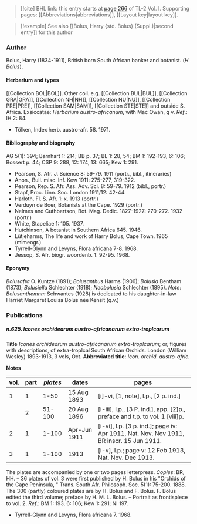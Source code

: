 > [!cite] BHL link: this entry starts at [page 266](https://www.biodiversitylibrary.org/item/103414#page/314/mode/1up) of TL-2 Vol. I.
> Supporting pages: [[Abbreviations|abbreviations]], [[Layout key|layout key]].

> [!example] See also [[Bolus, Harry {std. Bolus} (Suppl.)|second entry]] for this author

### Author

Bolus, Harry (1834-1911), British born South African banker and botanist. (*H. Bolus*).

#### Herbarium and types

[[Collection BOL|BOL]]. Other coll. e.g. [[Collection BUL|BUL]], [[Collection GRA|GRA]], [[Collection NH|NH]], [[Collection NU|NU]], [[Collection PRE|PRE]], [[Collection SAM|SAM]], [[Collection STE|STE]] and outside S. Africa. Exsiccatae: *Herbarium austro-africanum*, with Mac Owan, q v.
*Ref*.: IH 2: 84.
- Tölken, Index herb. austro-afr. 58. 1971.

#### Bibliography and biography

AG 5(1): 394; Barnhart 1: 214; BB p. 37; BL 1: 28, 54; BM 1: 192-193, 6: 106; Bossert p. 44; CSP 9: 288, 12: 174, 13: 665; Kew 1: 291.
- Pearson, S. Afr. J. Science 8: 59-79. 1911 (portr., bibl., itineraries)
- Anon., Bull. misc. Inf. Kew 1911: 275-277, 319-322.
- Pearson, Rep. S. Afr. Ass. Adv. Sci. 8: 59-79. 1912 (bibl., portr.)
- Stapf, Proc. Linn. Soc. London 1911/12: 42-44.
- Harloth, Fl. S. Afr. 1: x. 1913 (portr.)
- Verduyn de Boer, Botanists at the Cape. 1929 (portr.)
- Nelmes and Cuthbertson, Bot. Mag. Dedic. 1827-1927: 270-272. 1932 (portr.)
- White, Stapeliae 1: 105. 1937.
- Hutchinson, A botanist in Southern Africa 645. 1946.
- Lütjeharms, The life and work of Harry Bolus, Cape Town. 1965 (mimeogr.)
- Tyrrell-Glynn and Levyns, Flora africana 7-8. 1968.
- Jessop, S. Afr. biogr. woordenb. 1: 92-95. 1968.

#### Eponymy

*Bolusafra* O. Kuntze (1891); *Bolusanthus* Harms (1906); *Bolusia* Bentham (1873); *Bolusiella* Schlechter (1918); *Neobolusia* Schlechter (1895). *Note*: *Bolusanthemnm* Schwantes (1928) is dedicated to his daughter-in-law Harriet Margaret Louisa Bolus née Kensit (q.v.)

### Publications

##### n.625. Icones orchidearum austro-africanarum extra-troplcarum

**Title**
*Icones orchidearum austro-africanarum extra-troplcarum*; or, figures with descriptions, of extra-troplcal South African Orchids. London (William Wesley) 1893-1913, 3 vols, Oct.
**Abbreviated title**: *Icon. orchid. austro-afric.*

**Notes**

|vol.	|part	|*plates*	|dates	|pages|
|---	|---	|---	|---	|---	|
|1	|1	|1-50	|15 Aug 1893	|\[i\]-vi, \[1, note\], l.p., \[2 p. ind.\]|
|	|2	|51-100	|20 Aug 1896	|\[i-iii\], l.p., \[3 P. ind.\], app. \[2\]p., preface and t.p. to vol. 1 \[viii\]p.|
|2	|1	|1-100	|Apr-Jun 1911	|\[i-vi\], l.p. \[3 p. ind.\]; page iv: Apr 1911, Nat. Nov. Nov 1911, BR inscr. 15 Jun 1911.|
|3	|1	|1-100	|1913	|\[i-v\], l.p.; page v: 12 Feb 1913, Nat. Nov. Dec 1913.|

The plates are accompanied by one or two pages letterpress. *Coples*: BR, HH. – 36 plates of vol. 3 were first published by H. Bolus in his "Orchids of the Cape Peninsula, " Trans.
South Afr. Philosoph. Soc. 5(1): 75-200. 1888. The 300 (partly) coloured plates are by H. Bolus and F. Bolus. F. Bolus edited the third volume; preface by H. M. L. Bolus. – Portrait as frontisplece to vol. 2.
*Ref*.: BM 1: 193, 6: 106; Kew 1: 291; NI 197.
- Tyrrell-Glynn and Levyns, Flora africana 7. 1968.

